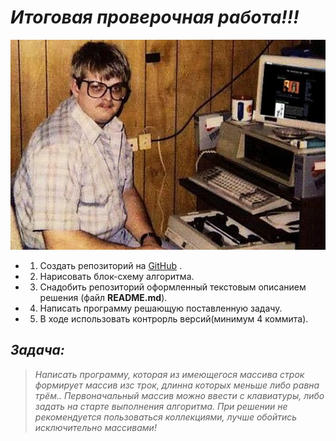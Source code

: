 # *Итоговая проверочная работа!!!*

![Programmer](Programmer.jpg)

- 1) Создать репозиторий на [GitHub](github.com) .
- 2) Нарисовать блок-схему алгоритма.
- 3) Снадобить репозиторий оформленный текстовым описанием решения (файл **README.md**).
- 4) Написать программу решающую поставленную задачу.
- 5) В ходе использовать контрорль версий(минимум 4 коммита).

## ___Задача:___

>*Написать программу, которая из имеющегося массива строк формирует массив изс трок,
>длинна которых меньше либо равна трём.. Первоначальный массив можно ввести с клавиатуры,
>либо задать на старте выполнения алгоритма. При решении не рекомендуется пользоваться коллекциями,
>лучше обойтись исключительно массивами!*